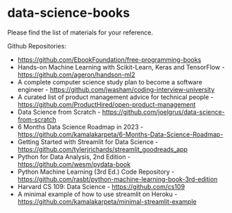 # data-science-books
Please find the list of materials for your reference.

Github Repositories:
* https://github.com/EbookFoundation/free-programming-books
* Hands-on Machine Learning with Scikit-Learn, Keras and TensorFlow - https://github.com/ageron/handson-ml2
* A complete computer science study plan to become a software engineer - https://github.com/jwasham/coding-interview-university
* A curated list of product management advice for technical people - https://github.com/ProductHired/open-product-management
* Data Science from Scratch - https://github.com/joelgrus/data-science-from-scratch
* 6 Months Data Science Roadmap in 2023 - https://github.com/kamalakarpeta/6-Months-Data-Science-Roadmap-
* Getting Started with Streamlit for Data Science - https://github.com/tylerjrichards/streamlit_goodreads_app
* Python for Data Analysis, 2nd Edition - https://github.com/wesm/pydata-book
* Python Machine Learning (3rd Ed.) Code Repository - https://github.com/rasbt/python-machine-learning-book-3rd-edition
* Harvard CS 109: Data Science - https://github.com/cs109
* A minimal example of how to use streamlit on Heroku - https://github.com/kamalakarpeta/minimal-streamlit-example

